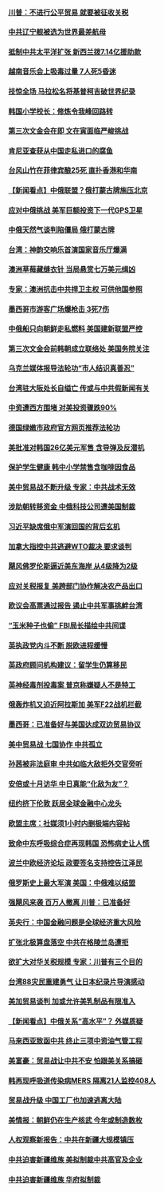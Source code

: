 #### [川普：不进行公平贸易 就要被征收关税](../pages/nsc418/n10720805.md) 

#### [中共辽宁舰被选为世界最差航母](../pages/nsc418/n10720624.md) 

#### [抵制中共太平洋扩张 新西兰拨7.14亿援助款](../pages/nsc418/n10720488.md) 

#### [越南音乐会上吸毒过量 7人死5昏迷](../pages/nsc418/n10720483.md) 

#### [技惊全场 马拉松名将基普柯吉破世界纪录](../pages/nsc418/n10720301.md) 

#### [韩国小学校长：修炼令我峰回路转](../pages/nsc418/n10713926.md) 

#### [第三次文金会在即 文在寅面临严峻挑战](../pages/nsc418/n10719693.md) 

#### [肯尼亚查获从中国走私进口的腐鱼](../pages/nsc418/n10717792.md) 

#### [台风山竹在菲律宾酿25死 直扑香港和华南](../pages/nsc418/n10716829.md) 

#### [【新闻看点】中俄联盟？俄打蒙古牌施压北京](../pages/nsc418/n10716930.md) 

#### [应对中俄挑战 美军巨额投资下一代GPS卫星](../pages/nsc418/n10717018.md) 

#### [中俄天然气谈判陷僵局 俄打蒙古牌](../pages/nsc418/n10716691.md) 

#### [台湾：神韵交响乐首演国家音乐厅爆满](../pages/nsc418/n10716787.md) 

#### [澳洲草莓藏缝衣针 当局悬赏七万美元缉凶](../pages/nsc418/n10716579.md) 

#### [专家：澳洲抗击中共捍卫主权 可供他国参照](../pages/nsc418/n10714425.md) 

#### [墨西哥市游客广场爆枪击 3死7伤](../pages/nsc418/n10716612.md) 

#### [中俄船只向朝鲜走私燃料 美国建新联盟严控](../pages/nsc418/n10716365.md) 

#### [第三次文金会前韩朝成立联络处 美国务院关注](../pages/nsc418/n10716297.md) 

#### [乌克兰媒体报导法轮功“市人结识真善忍”](../pages/nsc418/n10714536.md) 

#### [台湾驻大阪处长自缢亡 传或与中共假新闻有关](../pages/nsc418/n10715413.md) 

#### [中资遭西方围堵 对美投资骤跌90%](../pages/nsc418/n10715109.md) 

#### [德国绿嫩市政府官方网页推荐法轮功](../pages/nsc418/n10713843.md) 

#### [美批准对韩国26亿美元军售 含导弹及反潜机](../pages/nsc418/n10714323.md) 

#### [保护学生健康 韩中小学禁售含咖啡因食品](../pages/nsc418/n10713740.md) 

#### [美中贸易战不断升级 专家：中共战术无效](../pages/nsc418/n10713073.md) 

#### [涉助朝转移资金 中俄科技公司遭美国制裁](../pages/nsc418/n10712838.md) 

#### [习近平缺席俄中军演回国的背后玄机](../pages/nsc418/n10712843.md) 

#### [加拿大指控中共逃避WTO裁决 要求谈判](../pages/nsc418/n10712846.md) 

#### [飓风佛罗伦斯逼近美东海岸 从4级降为2级](../pages/nsc418/n10712713.md) 

#### [应对关税报复 美跨部门协作解决农产品出口](../pages/nsc418/n10712689.md) 

#### [欧议会高票通过报告 遏止中共军事挑衅台湾](../pages/nsc418/n10712379.md) 

#### [“玉米种子也偷” FBI局长描绘中共间谍](../pages/nsc418/n10712231.md) 

#### [英执政党内斗不断 脱欧进程缓慢](../pages/nsc418/n10712003.md) 

#### [英政府顾问机构建议：留学生仍算移民](../pages/nsc418/n10712010.md) 

#### [英神经毒剂投毒案 普京称嫌疑人不是特工](../pages/nsc418/n10711977.md) 

#### [俄轰炸机又迫近阿拉斯加 美军F22战机拦截](../pages/nsc418/n10711312.md) 

#### [墨西哥：已准备好与美国达成双边贸易协议](../pages/nsc418/n10710144.md) 

#### [美中贸易战 七国协作 中共孤立](../pages/nsc418/n10709912.md) 

#### [孙茜被非法庭审 中共如临大敌拒外交官旁听](../pages/nsc418/n10707899.md) 

#### [安倍或十月访华  中日真能“化敌为友”？](../pages/nsc418/n10709829.md) 

#### [纽约挤下伦敦 跃居全球金融中心龙头](../pages/nsc418/n10709333.md) 

#### [欧盟主席：社媒须1小时内删极端内容帖](../pages/nsc418/n10709248.md) 

#### [致命中东呼吸综合症再现韩国 恐怖病史让人慌](../pages/nsc418/n10709110.md) 

#### [波兰中欧经济论坛 政要签名支持控告江泽民](../pages/nsc418/n10706291.md) 

#### [俄罗斯史上最大军演 美国：中俄难以结盟](../pages/nsc418/n10708445.md) 

#### [强飓风来袭 百万人撤离 川普：已准备好](../pages/nsc418/n10708548.md) 

#### [英央行：中国金融问题是全球经济重大风险](../pages/nsc418/n10708526.md) 

#### [扩张北极算盘落空 中共在格陵兰岛遭拒](../pages/nsc418/n10708435.md) 

#### [欲扩大对华关税规模 专家：川普有三个目的](../pages/nsc418/n10708100.md) 

#### [台湾88灾民重建勇气 让日本纪录片导演﻿感动](../pages/nsc418/n10708027.md) 

#### [美加贸易谈判 加或允许美乳制品有限准入](../pages/nsc418/n10707466.md) 

#### [【新闻看点】中俄关系“高水平”？ 外媒质疑](../pages/nsc418/n10707077.md) 

#### [马来西亚致函中共 终止三项中资油气管工程](../pages/nsc418/n10707012.md) 

#### [美富豪：贸易战让中共不安 怕跟美关系搞砸](../pages/nsc418/n10706752.md) 

#### [韩再现呼吸道传染病MERS 隔离21人监控408人](../pages/nsc418/n10705455.md) 

#### [贸易战升级 中国工厂也加速逃离大陆](../pages/nsc418/n10706143.md) 

#### [美情报：朝鲜仍在生产核武 今年或制造数枚](../pages/nsc418/n10705798.md) 

#### [人权观察新报告：中共在新疆大规模镇压](../pages/nsc418/n10705115.md) 

#### [中共迫害新疆维族 美拟制裁中共高官及企业](../pages/nsc418/n10705229.md) 

#### [中共迫害新疆维族 华府拟制裁](../pages/nsc418/n10705539.md) 

